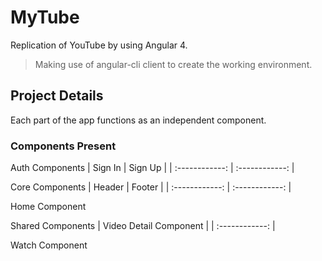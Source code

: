 # MyTube

Replication of YouTube by using Angular 4.

> Making use of angular-cli client to create the working environment.

## Project Details
Each part of the app functions as an independent component.

### Components Present

Auth Components
| Sign In | Sign Up |
| :------------: | :------------: |

Core Components
| Header | Footer |
| :------------: | :------------: |

Home Component

Shared Components
| Video Detail Component | 
| :------------: | 

Watch Component

